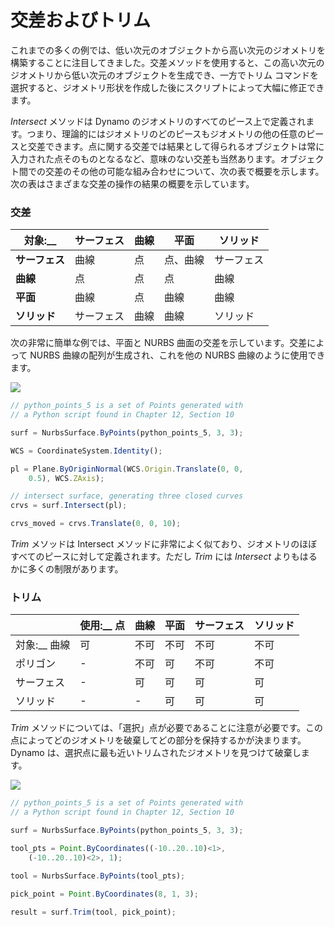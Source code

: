# 交差およびトリム

これまでの多くの例では、低い次元のオブジェクトから高い次元のジオメトリを構築することに注目してきました。交差メソッドを使用すると、この高い次元のジオメトリから低い次元のオブジェクトを生成でき、一方でトリム コマンドを選択すると、ジオメトリ形状を作成した後にスクリプトによって大幅に修正できます。

_Intersect_ メソッドは Dynamo のジオメトリのすべてのピース上で定義されます。つまり、理論的にはジオメトリのどのピースもジオメトリの他の任意のピースと交差できます。点に関する交差では結果として得られるオブジェクトは常に入力された点そのものとなるなど、意味のない交差も当然あります。オブジェクト間での交差のその他の可能な組み合わせについて、次の表で概要を示します。次の表はさまざまな交差の操作の結果の概要を示しています。

### **交差**

| 対象:__     | サーフェス | 曲線 | 平面        | ソリッド   |
| ----------- | ------- | ----- | ------------ | ------- |
| **サーフェス** | 曲線   | 点 | 点、曲線 | サーフェス |
| **曲線**   | 点   | 点 | 点        | 曲線   |
| **平面**   | 曲線   | 点 | 曲線        | 曲線   |
| **ソリッド**   | サーフェス | 曲線 | 曲線        | ソリッド   |

次の非常に簡単な例では、平面と NURBS 曲面の交差を示しています。交差によって NURBS 曲線の配列が生成され、これを他の NURBS 曲線のように使用できます。

![](../images/8-2/8/IntersectionAndTrim\_01.png)

```js
// python_points_5 is a set of Points generated with
// a Python script found in Chapter 12, Section 10

surf = NurbsSurface.ByPoints(python_points_5, 3, 3);

WCS = CoordinateSystem.Identity();

pl = Plane.ByOriginNormal(WCS.Origin.Translate(0, 0,
    0.5), WCS.ZAxis);

// intersect surface, generating three closed curves
crvs = surf.Intersect(pl);

crvs_moved = crvs.Translate(0, 0, 10);
```

_Trim_ メソッドは Intersect メソッドに非常によく似ており、ジオメトリのほぼすべてのピースに対して定義されます。ただし _Trim_ には _Intersect_ よりもはるかに多くの制限があります。

### **トリム**

|             | 使用:__ 点 | 曲線 | 平面 | サーフェス | ソリッド |
| ----------- | -------------- | ----- | ----- | ------- | ----- |
| 対象:__ 曲線 | 可            | 不可    | 不可    | 不可      | 不可    |
| ポリゴン     | -              | 不可    | 可   | 不可      | 不可    |
| サーフェス     | -              | 可   | 可   | 可     | 可   |
| ソリッド       | -              | -     | 可   | 可     | 可   |

_Trim_ メソッドについては、「選択」点が必要であることに注意が必要です。この点によってどのジオメトリを破棄してどの部分を保持するかが決まります。Dynamo は、選択点に最も近いトリムされたジオメトリを見つけて破棄します。

![](../images/8-2/8/IntersectionAndTrim\_02.png)

```js
// python_points_5 is a set of Points generated with
// a Python script found in Chapter 12, Section 10

surf = NurbsSurface.ByPoints(python_points_5, 3, 3);

tool_pts = Point.ByCoordinates((-10..20..10)<1>,
    (-10..20..10)<2>, 1);

tool = NurbsSurface.ByPoints(tool_pts);

pick_point = Point.ByCoordinates(8, 1, 3);

result = surf.Trim(tool, pick_point);
```
